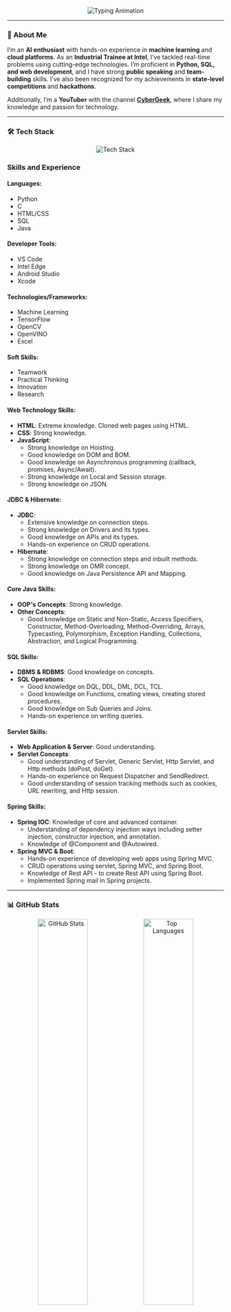 <p align="center">
  <img src="https://readme-typing-svg.demolab.com?font=Fira+Code&weight=600&size=30&duration=4000&pause=1000&color=00FF00&center=true&vCenter=true&width=600&height=80&lines=Hey+👋%2C+I'm+Farhan+Khan;AI+%7C+Full Stack+%7C+Data;Let's+build+something+awesome!" alt="Typing Animation" />
</p>

---

### 🚀 About Me  
I’m an **AI enthusiast** with hands-on experience in **machine learning** and **cloud platforms**. As an **Industrial Trainee at Intel**, I’ve tackled real-time problems using cutting-edge technologies. I’m proficient in **Python, SQL, and web development**, and I have strong **public speaking** and **team-building** skills. I’ve also been recognized for my achievements in **state-level competitions** and **hackathons**.  

Additionally, I’m a **YouTuber** with the channel **[CyberGeek](https://www.youtube.com/user/@cybergeek4865)**, where I share my knowledge and passion for technology.  

---

### 🛠️ Tech Stack  
<div align="center">
  <img src="https://skillicons.dev/icons?i=python,c,html,css,sql,vscode,intel,android,xcode,tensorflow,opencv,openvino,excel,java,spring&perline=9" alt="Tech Stack" />
</div>

### Skills and Experience

#### **Languages:**
- Python
- C
- HTML/CSS
- SQL
- Java

#### **Developer Tools:**
- VS Code
- Intel Edge
- Android Studio
- Xcode

#### **Technologies/Frameworks:**
- Machine Learning
- TensorFlow
- OpenCV
- OpenVINO
- Excel

#### **Soft Skills:**
- Teamwork
- Practical Thinking
- Innovation
- Research

#### **Web Technology Skills:**
- **HTML**: Extreme knowledge. Cloned web pages using HTML.
- **CSS**: Strong knowledge.
- **JavaScript**: 
  - Strong knowledge on Hoisting.
  - Good knowledge on DOM and BOM.
  - Good knowledge on Asynchronous programming (callback, promises, Async/Await).
  - Strong knowledge on Local and Session storage.
  - Strong knowledge on JSON.

#### **JDBC & Hibernate:**
- **JDBC**:
  - Extensive knowledge on connection steps.
  - Strong knowledge on Drivers and its types.
  - Good knowledge on APIs and its types.
  - Hands-on experience on CRUD operations.
- **Hibernate**:
  - Strong knowledge on connection steps and inbuilt methods.
  - Strong knowledge on OMR concept.
  - Good knowledge on Java Persistence API and Mapping.

#### **Core Java Skills:**
- **OOP's Concepts**: Strong knowledge.
- **Other Concepts**:
  - Good knowledge on Static and Non-Static, Access Specifiers, Constructor, Method-Overloading, Method-Overriding, Arrays, Typecasting, Polymorphism, Exception Handling, Collections, Abstraction, and Logical Programming.

#### **SQL Skills:**
- **DBMS & RDBMS**: Good knowledge on concepts.
- **SQL Operations**:
  - Good knowledge on DQL, DDL, DML, DCL, TCL.
  - Good knowledge on Functions, creating views, creating stored procedures.
  - Good knowledge on Sub Queries and Joins.
  - Hands-on experience on writing queries.

#### **Servlet Skills:**
- **Web Application & Server**: Good understanding.
- **Servlet Concepts**:
  - Good understanding of Servlet, Generic Servlet, Http Servlet, and Http methods (doPost, doGet).
  - Hands-on experience on Request Dispatcher and SendRedirect.
  - Good understanding of session tracking methods such as cookies, URL rewriting, and Http session.

#### **Spring Skills:**
- **Spring IOC**: Knowledge of core and advanced container.
  - Understanding of dependency injection ways including setter injection, constructor injection, and annotation.
  - Knowledge of @Component and @Autowired.
- **Spring MVC & Boot**:
  - Hands-on experience of developing web apps using Spring MVC.
  - CRUD operations using servlet, Spring MVC, and Spring Boot.
  - Knowledge of Rest API - to create Rest API using Spring Boot.
  - Implemented Spring mail in Spring projects.


---

### 📊 GitHub Stats  
<div align="center">
  <img src="https://github-readme-stats.vercel.app/api?username=Farhankhankundur&show_icons=true&count_private=true&hide_border=true&theme=radical" alt="GitHub Stats" width="48%" />
  <img src="https://github-readme-stats.vercel.app/api/top-langs/?username=Farhankhankundur&hide_border=true&layout=compact&theme=radical" alt="Top Languages" width="48%" />
</div>

---

### 🔥 GitHub Streaks  
<div align="center">
  <img src="https://streak-stats.demolab.com/?user=Farhankhankundur&theme=radical" alt="GitHub Streak" />
</div>

---

### 📈 Activity Graph  
<div align="center">
  <img src="https://github-readme-activity-graph.vercel.app/graph?username=Farhankhankundur&theme=react-dark&bg_color=1a1a1a&hide_border=true&area=true" alt="Activity Graph" />
</div>

---

### 🏆 Achievements  
- 🥇 **Winner** at State-Level Hackathon  
- 🥈 **Runner-Up** in AI/ML Competition  
- 🎥 **YouTuber** with 1k+ Subscribers  
- 🌟 **Open Source Contributor**  

---

### 📌 Featured Projects  
Here are some of my favorite projects:  

- **[Project 1](https://github.com/Farhankhankundur/project1)** - A machine learning model for predicting X.  
- **[Project 2](https://github.com/Farhankhankundur/project2)** - A web app built with React and Flask.  
- **[Project 3](https://github.com/Farhankhankundur/project3)** - An Android app for Y.  

---

### 📫 Let's Connect!  
Feel free to reach out to me for collaborations, projects, or just a chat!  

<div align="center">
  <a href="mailto:your-email@example.com">
    <img src="https://img.shields.io/badge/Email-D14836?style=for-the-badge&logo=gmail&logoColor=white" alt="Email" />
  </a>
  <a href="https://linkedin.com/in/farhankhankundur">
    <img src="https://img.shields.io/badge/LinkedIn-0077B5?style=for-the-badge&logo=linkedin&logoColor=white" alt="LinkedIn" />
  </a>
  <a href="https://twitter.com/FarhanKhank18">
    <img src="https://img.shields.io/badge/Twitter-1DA1F2?style=for-the-badge&logo=twitter&logoColor=white" alt="Twitter" />
  </a>
  <a href="https://instagram.com/farhan__khan__51">
    <img src="https://img.shields.io/badge/Instagram-E4405F?style=for-the-badge&logo=instagram&logoColor=white" alt="Instagram" />
  </a>
  <a href="https://www.youtube.com/user/@cybergeek4865">
    <img src="https://img.shields.io/badge/YouTube-FF0000?style=for-the-badge&logo=youtube&logoColor=white" alt="YouTube" />
  </a>
</div>

---


### 🎨 Random Dev Quote  
<div align="center">
  <img src="https://quotes-github-readme.vercel.app/api?type=horizontal&theme=radical" alt="Random Dev Quote" />
</div>

---

### 🎮 Fun Fact  
I’m currently learning **Full Stack Development**!  

---

<div align="center">
  <img src="https://komarev.com/ghpvc/?username=Farhankhankundur&style=flat-square&color=blue" alt="Profile Views" />
</div>

---

<div align="center">
  Made with ❤️ using <a href="https://github.com/Farhankhankundur">GitHub</a> and <a href="https://shields.io/">Shields.io</a>
</div>
